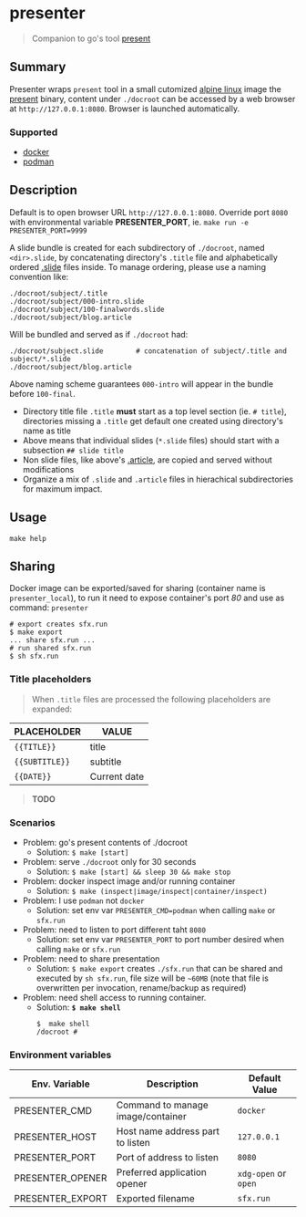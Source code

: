 # presenter 

> Companion to go's tool [present](https://godoc.org/golang.org/x/tools/present)

## Summary

Presenter wraps `present` tool in a small cutomized [alpine linux](https://alpinelinux.org) image the [present](https://godoc.org/golang.org/x/tools/present) binary, content under `./docroot` can be accessed by a web browser at `http://127.0.0.1:8080`. Browser is launched automatically.

### Supported

- [docker](https://www.docker.com)
- [podman](https://podman.io)

## Description

Default is to open browser URL `http://127.0.0.1:8080`. Override port `8080` with environmental variable **PRESENTER_PORT**, ie. `make run -e PRESENTER_PORT=9999`

A slide bundle is created for each subdirectory of `./docroot`, named `<dir>.slide`, by concatenating directory's `.title` file and alphabetically ordered [.slide](https://golang.org/x/tools/cmd/present) files inside. To manage ordering, please use a naming convention like:

```
./docroot/subject/.title
./docroot/subject/000-intro.slide
./docroot/subject/100-finalwords.slide
./docroot/subject/blog.article
```

Will be bundled and served as if `./docroot` had:

```
./docroot/subject.slide        # concatenation of subject/.title and subject/*.slide
./docroot/subject/blog.article
```

Above naming scheme guarantees `000-intro` will appear in the bundle before `100-final`.

- Directory title file `.title` **must** start as a top level section (ie. `# title`), directories missing a `.title` get default one created using directory's name as title
- Above means that individual slides (`*.slide` files) should start with a subsection `## slide title`
- Non slide files, like above's [.article](https://golang.org/x/blog), are copied and served without modifications
- Organize a mix of `.slide` and `.article` files in hierachical subdirectories for maximum impact.

## Usage

`make help`

## Sharing

Docker image can be exported/saved for sharing (container name is `presenter_local`), to run it need to expose container's port *80* and use as command: `presenter`

```
# export creates sfx.run
$ make export
... share sfx.run ...
# run shared sfx.run
$ sh sfx.run
```

### Title placeholders

> When `.title` files are processed the following placeholders are expanded:

PLACEHOLDER  | VALUE
------------ | -----
`{{TITLE}}`    | title
`{{SUBTITLE}}` | subtitle
`{{DATE}}`     | Current date

> **TODO**

### Scenarios

- Problem: go's present contents of ./docroot
  - Solution: `$ make [start]`
- Problem: serve `./docroot` only for 30 seconds
  - Solution: `$ make [start] && sleep 30 && make stop`
- Problem: docker inspect image and/or running container
  - Solution: `$ make (inspect|image/inspect|container/inspect)`
- Problem: I use `podman` not `docker`
  - Solution: set env var `PRESENTER_CMD=podman` when calling `make` or `sfx.run`
- Problem: need to listen to port different taht `8080`
  - Solution: set env var `PRESENTER_PORT` to port number desired when calling `make` or `sfx.run`
- Problem: need to share presentation
  - Solution: `$ make export` creates `./sfx.run` that can be shared and executed by `sh sfx.run`, file size will be `~60MB` (note that file is overwritten per invocation, rename/backup as required)
- Problem: need shell access to running container.
  - Solution: **`$ make shell`**
    ```
    $  make shell
    /docroot #
    ```

### Environment variables

Env. Variable    | Description                       | Default Value
-----------------|-----------------------------------|--------------
PRESENTER_CMD    | Command to manage image/container | `docker`
PRESENTER_HOST   | Host name address part to listen  | `127.0.0.1`
PRESENTER_PORT   | Port of address to listen         | `8080`
PRESENTER_OPENER | Preferred application opener      | `xdg-open` or `open`
PRESENTER_EXPORT | Exported filename                 | `sfx.run`
